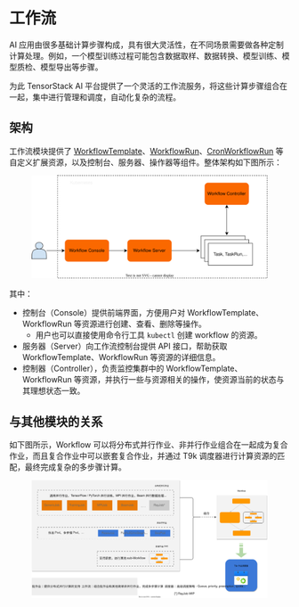 # 工作流

AI 应用由很多基础计算步骤构成，具有很大灵活性，在不同场景需要做各种定制计算处理。例如，一个模型训练过程可能包含数据取样、数据转换、模型训练、模型质检、模型导出等步骤。

为此 TensorStack AI 平台提供了一个灵活的工作流服务，将这些计算步骤组合在一起，集中进行管理和调度，自动化复杂的流程。

## 架构

工作流模块提供了 [WorkflowTemplate](./workflowtemplate.md)、[WorkflowRun](./workflowrun.md)、[CronWorkflowRun](./cronworkflowrun.md) 等自定义扩展资源，以及控制台、服务器、操作器等组件。整体架构如下图所示：

<figure> 
<img alt="architecture" src="../../assets/modules/workflow/architecture.drawio.svg"/>
</figure>

其中：

* 控制台（Console）提供前端界面，方便用户对 WorkflowTemplate、WorkflowRun 等资源进行创建、查看、删除等操作。
  * 用户也可以直接使用命令行工具 `kubectl` 创建 workflow 的资源。
* 服务器（Server）向工作流控制台提供 API 接口，帮助获取 WorkflowTemplate、WorkflowRun 等资源的详细信息。
* 控制器（Controller），负责监控集群中的 WorkflowTemplate、WorkflowRun 等资源，并执行一些与资源相关的操作，使资源当前的状态与其理想状态一致。

## 与其他模块的关系

如下图所示，Workflow 可以将分布式并行作业、非并行作业组合在一起成为复合作业，而且复合作业中可以嵌套复合作业，并通过 T9k 调度器进行计算资源的匹配，最终完成复杂的多步骤计算。

<figure> 
<img alt="workflow-and-jobs" src="../../assets/modules/workflow/workflow-and-jobs.drawio.svg"/>
</figure>
